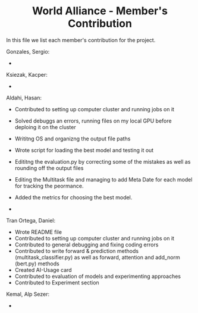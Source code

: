 <div align="center">
<h1> World Alliance - Member's Contribution</h1>
</div>

In this file we list each member's contribution for the project.

Gonzales, Sergio:

* 
Ksiezak, Kacper:

*

Aldahi, Hasan:
* Contributed to setting up computer cluster and running jobs on it
* Solved debuggs an errors, running files on my local GPU before deploing it on the cluster 
* Writitng OS and organizng the output file paths 
* Wrote script for loading the best model and testing it out 
* Edititng the evaluation.py by correcting some of the mistakes as well as rounding off the output files 
* Editing the Multitask file and managing to add Meta Date for each model for tracking the peormance. 
* Added the metrics for choosing the best model. 


*

Tran Ortega, Daniel:

* Wrote README file
* Contributed to setting up computer cluster and running jobs on it
* Contributed to general debugging and fixing coding errors
* Contributed to write forward & prediction methods (multitask_classifier.py) as well as forward,  attention and add_norm (bert.py) methods
* Created AI-Usage card
* Contributed to evaluation of models and experimenting approaches
* Contributed to Experiment section


Kemal, Alp Sezer:

*
